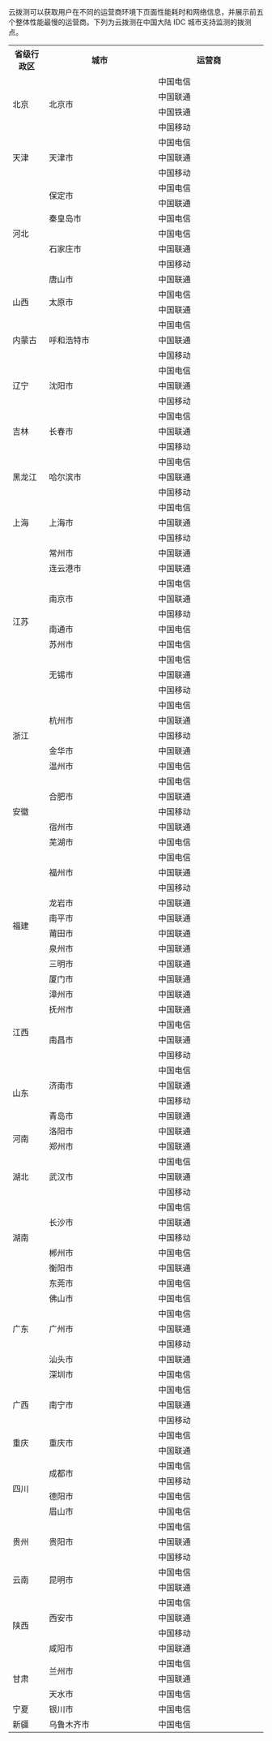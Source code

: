 云拨测可以获取用户在不同的运营商环境下页面性能耗时和网络信息，并展示前五个整体性能最慢的运营商。下列为云拨测在中国大陆 IDC 城市支持监测的拨测点。

<table>
<tr>
<th style = "width:10%">省级行政区</th>
    <th style = "width:30%">城市</th>
    <th style = "width:30%">运营商</th>
    </tr>
    <tr>
    <td rowspan=4>北京</td>
    <td rowspan=4>北京市</td>
    <td>中国电信</td>
    </tr>
    <tr>
    <td>中国联通</td>
    </tr>
    <tr>
    <td>中国铁通</td>
    </tr>
    <tr>
    <td>中国移动</td>
    </tr>
    <tr>
    <td rowspan=3>天津</td>
    <td rowspan=3 >天津市</td>
    <td>中国电信</td>
    </tr>
    <tr>
    <td>中国联通</td>
    </tr>
    <tr>
    <td>中国移动</td>
    </tr>
    <tr>
    <td rowspan=7>河北</td>
    <td rowspan=2>保定市</td>
    <td>中国电信</td>
    </tr>
    <tr>
    <td>中国联通</td>
    </tr>
    <tr>
    <td>秦皇岛市</td>
    <td>中国电信</td>
    </tr>
    <tr>
    <td rowspan=3>石家庄市</td>
    <td>中国电信</td>
    </tr>
    <tr>
    <td>中国联通</td>
    </tr>
    <tr>
    <td>中国移动</td>
    </tr>
    <tr>
    <td>唐山市</td>
    <td>中国联通</td>
    </tr>
    <tr>
    <td rowspan=2>山西</td>
    <td rowspan=2>太原市</td>
    <td>中国电信</td>
    </tr>
    <tr>
    <td>中国联通</td>
    </tr>
    <tr>
    <td rowspan=3>内蒙古</td>
    <td rowspan=3>呼和浩特市</td>
    <td>中国电信</td>
    </tr>
    <tr>
    <td>中国联通</td>
    </tr>
    <tr>
    <td>中国移动</td>
    </tr>
    <tr>
    <td rowspan=3>辽宁</td>
    <td rowspan=3>沈阳市</td>
    <td>中国电信</td>
    </tr>
    <tr>
    <td>中国联通</td>
    </tr>
    <tr>
    <td>中国移动</td>
    </tr>
    <tr>
    <td rowspan=3>吉林</td>
    <td rowspan=3>长春市</td>
    <td>中国电信</td>
    </tr>
    <tr>
    <td>中国联通</td>
    </tr>
    <tr>
    <td>中国移动</td>
    </tr>
    <tr>
    <td rowspan=3>黑龙江</td>
    <td rowspan=3 class=xl65>哈尔滨市</td>
    <td>中国电信</td>
    </tr>
    <tr>
    <td>中国联通</td>
    </tr>
    <tr>
    <td>中国移动</td>
    </tr>
    <tr>
    <td rowspan=3>上海</td>
    <td rowspan=3>上海市</td>
    <td>中国电信</td>
    </tr>
    <tr>
    <td>中国联通</td>
    </tr>
    <tr>
    <td>中国移动</td>
    </tr>
    <tr>
    <td rowspan=10>江苏</td>
    <td>常州市</td>
    <td>中国联通</td>
    </tr>
    <tr>
    <td>连云港市</td>
    <td>中国联通</td>
    </tr>
    <tr>
    <td rowspan=3>南京市</td>
    <td>中国电信</td>
    </tr>
    <tr>
    <td>中国联通</td>
    </tr>
    <tr>
    <td>中国移动</td>
    </tr>
    <tr>
    <td>南通市</td>
    <td>中国电信</td>
    </tr>
    <tr>
    <td>苏州市</td>
    <td>中国电信</td>
    </tr>
    <tr>
    <td rowspan=3>无锡市</td>
    <td>中国电信</td>
    </tr>
    <tr>
    <td>中国联通</td>
    </tr>
    <tr>
    <td>中国移动</td>
    </tr>
    <tr>
    <td rowspan=5>浙江</td>
    <td rowspan=3 >杭州市</td>
    <td>中国电信</td>
    </tr>
    <tr>
    <td>中国联通</td>
    </tr>
    <tr>
    <td>中国移动</td>
    </tr>
    <tr>
    <td>金华市</td>
    <td>中国联通</td>
    </tr>
    <tr>
    <td>温州市</td>
    <td>中国电信</td>
    </tr>
    <tr>
    <td rowspan=5 >安徽</td>
    <td rowspan=3 >合肥市</td>
    <td>中国电信</td>
    </tr>
    <tr>
    <td>中国联通</td>
    </tr>
    <tr>
    <td>中国移动</td>
    </tr>
    <tr>
    <td>宿州市</td>
    <td>中国联通</td>
    </tr>
    <tr>
    <td>芜湖市</td>
    <td>中国电信</td>
    </tr>
    <tr>
    <td rowspan=10>福建</td>
    <td rowspan=3>福州市</td>
    <td>中国电信</td>
    </tr>
    <tr>
    <td>中国联通</td>
    </tr>
    <tr>
    <td>中国移动</td>
    </tr>
    <tr>
    <td>龙岩市</td>
    <td>中国联通</td>
    </tr>
    <tr>
    <td>南平市</td>
    <td>中国联通</td>
    </tr>
    <tr>
    <td>莆田市</td>
    <td>中国联通</td>
    </tr>
    <tr>
    <td>泉州市</td>
    <td>中国联通</td>
    </tr>
    <tr>
    <td>三明市</td>
    <td>中国联通</td>
    </tr>
    <tr>
    <td>厦门市</td>
    <td>中国联通</td>
    </tr>
    <tr>
    <td>漳州市</td>
    <td>中国联通</td>
    </tr>
    <tr>
    <td rowspan=4>江西</td>
    <td>抚州市</td>
    <td>中国联通</td>
    </tr>
    <tr>
    <td rowspan=3>南昌市</td>
    <td>中国电信</td>
    </tr>
    <tr>
    <td>中国联通</td>
    </tr>
    <tr>
    <td>中国移动</td>
    </tr>
    <tr>
    <td rowspan=4>山东</td>
    <td rowspan=3>济南市</td>
    <td>中国电信</td>
    </tr>
    <tr>
    <td>中国联通</td>
    </tr>
    <tr>
    <td>中国移动</td>
    </tr>
    <tr>
    <td>青岛市</td>
    <td>中国联通</td>
    </tr>
    <tr>
    <td rowspan=2 >河南</td>
    <td>洛阳市</td>
    <td>中国联通</td>
    </tr>
    <tr>
    <td>郑州市</td>
    <td>中国联通</td>
    </tr>
    <tr>
    <td rowspan=3>湖北</td>
    <td rowspan=3 >武汉市</td>
    <td>中国电信</td>
    </tr>
    <tr>
    <td>中国联通</td>
    </tr>
    <tr>
    <td>中国移动</td>
    </tr>
    <tr>
    <td rowspan=5>湖南</td>
    <td rowspan=3>长沙市</td>
    <td>中国电信</td>
    </tr>
    <tr>
    <td>中国联通</td>
    </tr>
    <tr>
    <td>中国移动</td>
    </tr>
    <tr>
    <td>郴州市</td>
    <td>中国电信</td>
    </tr>
    <tr>
    <td>衡阳市</td>
    <td>中国联通</td>
    </tr>
    <tr>
    <td rowspan=7 >广东</td>
    <td>东莞市</td>
    <td>中国电信</td>
    </tr>
    <tr>
    <td>佛山市</td>
    <td>中国电信</td>
    </tr>
    <tr>
    <td rowspan=3>广州市</td>
    <td>中国电信</td>
    </tr>
    <tr>
    <td>中国联通</td>
    </tr>
    <tr>
    <td>中国移动</td>
    </tr>
    <tr>
    <td>汕头市</td>
    <td>中国联通</td>
    </tr>
    <tr>
    <td height=19>深圳市</td>
    <td>中国电信</td>
    </tr>
    <tr>
    <td rowspan=3>广西</td>
    <td rowspan=3>南宁市</td>
    <td>中国电信</td>
    </tr>
    <tr>
    <td>中国联通</td>
    </tr>
    <tr>
    <td>中国移动</td>
    </tr>
    <tr>
    <td rowspan=2>重庆</td>
    <td rowspan=2>重庆市</td>
    <td>中国电信</td>
    </tr>
    <tr>
    <td>中国联通</td>
    </tr>
    <tr>
    <td rowspan=4>四川</td>
    <td rowspan=2>成都市</td>
    <td>中国电信</td>
    </tr>
    <tr>
    <td>中国移动</td>
    </tr>
    <tr>
    <td>德阳市</td>
    <td>中国电信</td>
    </tr>
    <tr>
    <td>眉山市</td>
    <td>中国电信</td>
    </tr>
    <tr>
    <td rowspan=3>贵州</td>
    <td rowspan=3>贵阳市</td>
    <td>中国电信</td>
    </tr>
    <tr>
    <td>中国联通</td>
    </tr>
    <tr>
    <td>中国移动</td>
    </tr>
    <tr>
    <td rowspan=2>云南</td>
    <td rowspan=2>昆明市</td>
    <td>中国电信</td>
    </tr>
    <tr>
    <td>中国联通</td>
    </tr>
    <tr>
    <td rowspan=4>陕西</td>
    <td rowspan=3>西安市</td>
    <td>中国电信</td>
    </tr>
    <tr>
    <td>中国联通</td>
    </tr>
    <tr>
    <td>中国移动</td>
    </tr>
    <tr>
    <td>咸阳市</td>
    <td>中国联通</td>
    </tr>
    <tr>
    <td rowspan=3>甘肃</td>
    <td rowspan=2>兰州市</td>
    <td>中国电信</td>
    </tr>
    <tr>
    <td>中国联通</td>
    </tr>
    <tr>
    <td>天水市</td>
    <td>中国电信</td>
    </tr>
    <tr>
    <td>宁夏</td>
    <td>银川市</td>
    <td>中国电信</td>
    </tr>
    <tr >
    <td>新疆</td>
    <td>乌鲁木齐市</td>
    <td>中国电信</td>
    </tr>
    </table>
